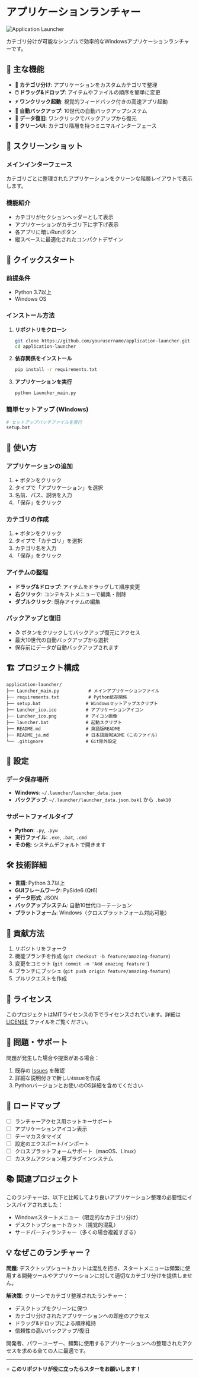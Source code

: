 # アプリケーションランチャー

![Application Launcher](./Luncher_ico.png)

カテゴリ分けが可能なシンプルで効率的なWindowsアプリケーションランチャーです。

## 🌟 主な機能

- **📁 カテゴリ分け**: アプリケーションをカスタムカテゴリで整理
- **🖱️ ドラッグ&ドロップ**: アイテムやファイルの順序を簡単に変更
- **⚡ ワンクリック起動**: 視覚的フィードバック付きの高速アプリ起動
- **💾 自動バックアップ**: 10世代の自動バックアップシステム
- **🔄 データ復旧**: ワンクリックでバックアップから復元
- **🎨 クリーンUI**: カテゴリ階層を持つミニマルインターフェース

## 📸 スクリーンショット

### メインインターフェース
カテゴリごとに整理されたアプリケーションをクリーンな階層レイアウトで表示します。

### 機能紹介
- カテゴリがセクションヘッダーとして表示
- アプリケーションがカテゴリ下に字下げ表示
- 各アプリに暗いRunボタン
- 縦スペースに最適化されたコンパクトデザイン

## 🚀 クイックスタート

### 前提条件
- Python 3.7以上
- Windows OS

### インストール方法

1. **リポジトリをクローン**
   ```bash
   git clone https://github.com/yourusername/application-launcher.git
   cd application-launcher
   ```

2. **依存関係をインストール**
   ```bash
   pip install -r requirements.txt
   ```

3. **アプリケーションを実行**
   ```bash
   python Launcher_main.py
   ```

### 簡単セットアップ (Windows)
```bash
# セットアップバッチファイルを実行
setup.bat
```

## 📖 使い方

### アプリケーションの追加
1. **+** ボタンをクリック
2. タイプで「アプリケーション」を選択
3. 名前、パス、説明を入力
4. 「保存」をクリック

### カテゴリの作成
1. **+** ボタンをクリック
2. タイプで「カテゴリ」を選択
3. カテゴリ名を入力
4. 「保存」をクリック

### アイテムの整理
- **ドラッグ&ドロップ**: アイテムをドラッグして順序変更
- **右クリック**: コンテキストメニューで編集・削除
- **ダブルクリック**: 既存アイテムの編集

### バックアップと復旧
- **↺** ボタンをクリックしてバックアップ復元にアクセス
- 最大10世代の自動バックアップから選択
- 保存前にデータが自動バックアップされます

## 🏗️ プロジェクト構成

```
application-launcher/
├── Launcher_main.py           # メインアプリケーションファイル
├── requirements.txt           # Python依存関係
├── setup.bat                 # Windowsセットアップスクリプト
├── Luncher_ico.ico           # アプリケーションアイコン
├── Luncher_ico.png           # アイコン画像
├── launcher.bat              # 起動スクリプト
├── README.md                 # 英語版README
├── README_ja.md              # 日本語版README（このファイル）
└── .gitignore                # Git除外設定
```

## 🔧 設定

### データ保存場所
- **Windows**: `~/.launcher/launcher_data.json`
- **バックアップ**: `~/.launcher/launcher_data.json.bak1` から `.bak10`

### サポートファイルタイプ
- **Python**: `.py`, `.pyw`
- **実行ファイル**: `.exe`, `.bat`, `.cmd`
- **その他**: システムデフォルトで開きます

## 🛠️ 技術詳細

- **言語**: Python 3.7以上
- **GUIフレームワーク**: PySide6 (Qt6)
- **データ形式**: JSON
- **バックアップシステム**: 自動10世代ローテーション
- **プラットフォーム**: Windows（クロスプラットフォーム対応可能）

## 🤝 貢献方法

1. リポジトリをフォーク
2. 機能ブランチを作成 (`git checkout -b feature/amazing-feature`)
3. 変更をコミット (`git commit -m 'Add amazing feature'`)
4. ブランチにプッシュ (`git push origin feature/amazing-feature`)
5. プルリクエストを作成

## 📝 ライセンス

このプロジェクトはMITライセンスの下でライセンスされています。詳細は [LICENSE](LICENSE) ファイルをご覧ください。

## 🐛 問題・サポート

問題が発生した場合や提案がある場合：
1. 既存の [Issues](https://github.com/yourusername/application-launcher/issues) を確認
2. 詳細な説明付きで新しいissueを作成
3. Pythonバージョンとお使いのOS詳細を含めてください

## 🔮 ロードマップ

- [ ] ランチャーアクセス用ホットキーサポート
- [ ] アプリケーションアイコン表示
- [ ] テーマカスタマイズ
- [ ] 設定のエクスポート/インポート
- [ ] クロスプラットフォームサポート（macOS、Linux）
- [ ] カスタムアクション用プラグインシステム

## 📚 関連プロジェクト

このランチャーは、以下と比較してより良いアプリケーション整理の必要性にインスパイアされました：
- Windowsスタートメニュー（限定的なカテゴリ分け）
- デスクトップショートカット（視覚的混乱）
- サードパーティランチャー（多くの場合複雑すぎる）

## 💡 なぜこのランチャー？

**問題**: デスクトップショートカットは混乱を招き、スタートメニューは頻繁に使用する開発ツールやアプリケーションに対して適切なカテゴリ分けを提供しません。

**解決策**: クリーンでカテゴリ整理されたランチャー：
- デスクトップをクリーンに保つ
- カテゴリ分けされたアプリケーションへの即座のアクセス
- ドラッグ&ドロップによる順序維持
- 信頼性の高いバックアップ/復旧

開発者、パワーユーザー、頻繁に使用するアプリケーションへの整理されたアクセスを求める全ての人に最適です。

---

⭐ **このリポジトリが役に立ったらスターをお願いします！**